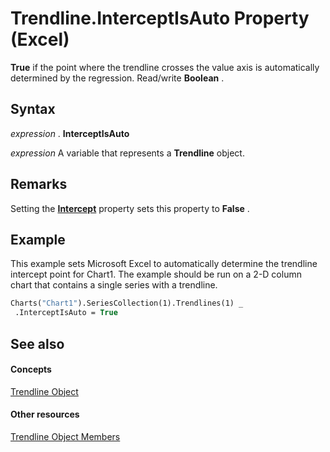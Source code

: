 
# Trendline.InterceptIsAuto Property (Excel)

 **True** if the point where the trendline crosses the value axis is automatically determined by the regression. Read/write **Boolean** .


## Syntax

 _expression_ . **InterceptIsAuto**

 _expression_ A variable that represents a **Trendline** object.


## Remarks

Setting the  **[Intercept](ec5ea945-59d7-3ec2-42cd-95c7031880e8.md)** property sets this property to **False** .


## Example

This example sets Microsoft Excel to automatically determine the trendline intercept point for Chart1. The example should be run on a 2-D column chart that contains a single series with a trendline.


```vb
Charts("Chart1").SeriesCollection(1).Trendlines(1) _ 
 .InterceptIsAuto = True
```


## See also


#### Concepts


[Trendline Object](5c04b065-57f4-a059-7c22-50612bd727ea.md)
#### Other resources


[Trendline Object Members](b63cecc4-6151-f66c-8d73-9f66850046b1.md)
